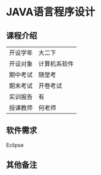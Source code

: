# JAVA语言程序设计
## 课程介绍

| | |
|  ----  | ----  |
| 开设学年 | 大二下  |
|开设对象| 计算机系软件|
|期中考试|随堂考|
|期末考试|开卷考试|
|实训报告|有|
|授课教师|何老师|
## 软件需求
Eclipse
## 其他备注
